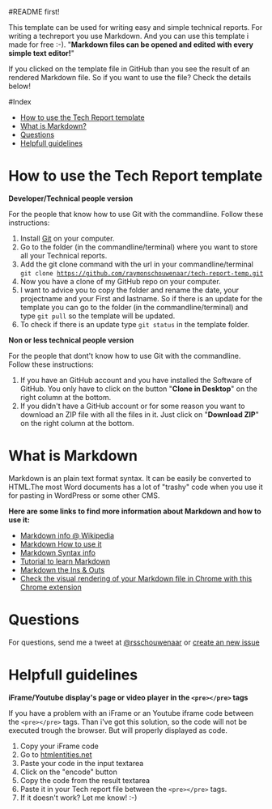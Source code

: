 #README first!

This template can be used for writing easy and simple technical reports. For writing a techreport you use Markdown. And you can use this template i made for free :-). "**Markdown files can be opened and edited with every simple text editor!**"

If you clicked on the template file in GitHub than you see the result of an rendered Markdown file. So if you want to use the file? Check the details below!

#Index
- [How to use the Tech Report template](#how-to-use-the-tech-report-template)
- [What is Markdown?](#what-is-markdown)
- [Questions](#questions)
- [Helpfull guidelines](#helpfull-guidelines)


# How to use the Tech Report template
**Developer/Technical people version**

For the people that know how to use Git with the commandline. Follow these instructions:

1. Install [Git](http://git-scm.com/) on your computer.
2. Go to the folder (in the commandline/terminal) where you want to store all your Technical reports.
3. Add the git clone command with the url in your commandline/terminal
<code>git clone https://github.com/raymonschouwenaar/tech-report-temp.git</code>
4. Now you have a clone of my GitHub repo on your computer.  
5. I want to advice you to copy the folder and rename the date, your projectname and your First and lastname. So if there is an update for the template you can go to the folder (in the commandline/terminal) and type <code>git pull</code> so the template will be updated.
6. To check if there is an update type <code>git status</code> in the template folder.

**Non or less technical people version**

For the people that dont't know how to use Git with the commandline. Follow these instructions:

1. If you have an GitHub account and you have installed the Software of GitHub. You only have to click on the button "**Clone in Desktop**" on the right column at the bottom.
2. If you didn't have a GitHub account or for some reason you want to download an ZIP file with all the files in it. Just click on "**Download ZIP**" on the right column at the bottom.

# What is Markdown
Markdown is an plain text format syntax. It can be easily be converted to HTML.The most Word documents has a lot of "trashy" code when you use it for pasting in WordPress or some other CMS.

**Here are some links to find more information about Markdown and how to use it:**

- [Markdown info @ Wikipedia](http://en.wikipedia.org/wiki/Markdown)
- [Markdown How to use it](https://daringfireball.net/projects/markdown/)
- [Markdown Syntax info](https://daringfireball.net/projects/markdown/syntax)
- [Tutorial to learn Markdown](http://www.markdowntutorial.com/)
- [Markdown the Ins & Outs](http://code.tutsplus.com/tutorials/markdown-the-ins-and-outs--net-25482)
- [Check the visual rendering of your Markdown file in Chrome with this Chrome extension](https://chrome.google.com/webstore/detail/markdown-preview/jmchmkecamhbiokiopfpnfgbidieafmd)

# Questions
For questions, send me a tweet at [@rsschouwenaar](https://twitter.com/rsschouwenaar) or [create an new issue](https://github.com/raymonschouwenaar/tech-report-temp/issues)

# Helpfull guidelines
**iFrame/Youtube display's page or video player in the <code>&lt;pre&gt;&lt;/pre&gt;</code> tags**

If you have a problem with an iFrame or an Youtube iframe code between the <code>&lt;pre&gt;&lt;/pre&gt;</code> tags. Than i've got this solution, so the code will not be executed trough the browser. But will properly displayed as code.

1. Copy your iFrame code
2. Go to [htmlentities.net](http://htmlentities.net/)
3. Paste your code in the input textarea
4. Click on the "encode" button
5. Copy the code from the result textarea
6. Paste it in your Tech report file between the <code>&lt;pre&gt;&lt;/pre&gt;</code> tags.
7. If it doesn't work? Let me know! :-)